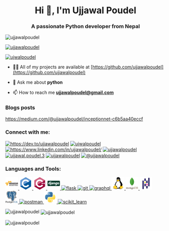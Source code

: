 <h1 align="center">Hi 👋, I'm Ujjawal Poudel</h1>
<h3 align="center">A passionate Python developer from Nepal</h3>

<p align="left"> <img src="https://komarev.com/ghpvc/?username=ujjawalpoudel&label=Profile%20views&color=0e75b6&style=flat" alt="ujjawalpoudel" /> </p>

<p align="left"> <a href="https://github.com/ryo-ma/github-profile-trophy"><img src="https://github-profile-trophy.vercel.app/?username=ujjawalpoudel" alt="ujjawalpoudel" /></a> </p>

<p align="left"> <a href="https://twitter.com/ujwalpoudel" target="blank"><img src="https://img.shields.io/twitter/follow/ujwalpoudel?logo=twitter&style=for-the-badge" alt="ujwalpoudel" /></a> </p>

- 👨‍💻 All of my projects are available at [https://github.com/ujjawalpoudel](https://github.com/ujjawalpoudel)

- 💬 Ask me about **python**

- 📫 How to reach me **ujjawalpoudel@gmail.com**

### Blogs posts
<!-- BLOG-POST-LIST:START -->
https://medium.com/@ujjawalpoudel/inceptionnet-c6b5aa40eccf
<!-- BLOG-POST-LIST:END -->

<h3 align="left">Connect with me:</h3>
<p align="left">
<a href="https://dev.to/https://dev.to/ujjawalpoudel" target="blank"><img align="center" src="https://raw.githubusercontent.com/rahuldkjain/github-profile-readme-generator/master/src/images/icons/Social/devto.svg" alt="https://dev.to/ujjawalpoudel" height="30" width="40" /></a>
<a href="https://twitter.com/ujwalpoudel" target="blank"><img align="center" src="https://raw.githubusercontent.com/rahuldkjain/github-profile-readme-generator/master/src/images/icons/Social/twitter.svg" alt="ujwalpoudel" height="30" width="40" /></a>
<a href="https://linkedin.com/in/https://www.linkedin.com/in/ujjawalpoudel/" target="blank"><img align="center" src="https://raw.githubusercontent.com/rahuldkjain/github-profile-readme-generator/master/src/images/icons/Social/linked-in-alt.svg" alt="https://www.linkedin.com/in/ujjawalpoudel/" height="30" width="40" /></a>
<a href="https://kaggle.com/ujjawalpoudel" target="blank"><img align="center" src="https://raw.githubusercontent.com/rahuldkjain/github-profile-readme-generator/master/src/images/icons/Social/kaggle.svg" alt="ujjawalpoudel" height="30" width="40" /></a>
<a href="https://fb.com/ujjawal.poudel.3" target="blank"><img align="center" src="https://raw.githubusercontent.com/rahuldkjain/github-profile-readme-generator/master/src/images/icons/Social/facebook.svg" alt="ujjawal.poudel.3" height="30" width="40" /></a>
<a href="https://instagram.com/ujjawalpoudel" target="blank"><img align="center" src="https://raw.githubusercontent.com/rahuldkjain/github-profile-readme-generator/master/src/images/icons/Social/instagram.svg" alt="ujjawalpoudel" height="30" width="40" /></a>
<a href="https://medium.com/@ujjawalpoudel" target="blank"><img align="center" src="https://raw.githubusercontent.com/rahuldkjain/github-profile-readme-generator/master/src/images/icons/Social/medium.svg" alt="@ujjawalpoudel" height="30" width="40" /></a>
</p>

<h3 align="left">Languages and Tools:</h3>
<p align="left"> <a href="https://aws.amazon.com" target="_blank" rel="noreferrer"> <img src="https://raw.githubusercontent.com/devicons/devicon/master/icons/amazonwebservices/amazonwebservices-original-wordmark.svg" alt="aws" width="40" height="40"/> </a> <a href="https://www.cprogramming.com/" target="_blank" rel="noreferrer"> <img src="https://raw.githubusercontent.com/devicons/devicon/master/icons/c/c-original.svg" alt="c" width="40" height="40"/> </a> <a href="https://www.w3schools.com/cpp/" target="_blank" rel="noreferrer"> <img src="https://raw.githubusercontent.com/devicons/devicon/master/icons/cplusplus/cplusplus-original.svg" alt="cplusplus" width="40" height="40"/> </a> <a href="https://www.djangoproject.com/" target="_blank" rel="noreferrer"> <img src="https://raw.githubusercontent.com/devicons/devicon/master/icons/django/django-original.svg" alt="django" width="40" height="40"/> </a> <a href="https://flask.palletsprojects.com/" target="_blank" rel="noreferrer"> <img src="https://www.vectorlogo.zone/logos/pocoo_flask/pocoo_flask-icon.svg" alt="flask" width="40" height="40"/> </a> <a href="https://git-scm.com/" target="_blank" rel="noreferrer"> <img src="https://www.vectorlogo.zone/logos/git-scm/git-scm-icon.svg" alt="git" width="40" height="40"/> </a> <a href="https://graphql.org" target="_blank" rel="noreferrer"> <img src="https://www.vectorlogo.zone/logos/graphql/graphql-icon.svg" alt="graphql" width="40" height="40"/> </a> <a href="https://www.linux.org/" target="_blank" rel="noreferrer"> <img src="https://raw.githubusercontent.com/devicons/devicon/master/icons/linux/linux-original.svg" alt="linux" width="40" height="40"/> </a> <a href="https://www.mongodb.com/" target="_blank" rel="noreferrer"> <img src="https://raw.githubusercontent.com/devicons/devicon/master/icons/mongodb/mongodb-original-wordmark.svg" alt="mongodb" width="40" height="40"/> </a> <a href="https://pandas.pydata.org/" target="_blank" rel="noreferrer"> <img src="https://raw.githubusercontent.com/devicons/devicon/2ae2a900d2f041da66e950e4d48052658d850630/icons/pandas/pandas-original.svg" alt="pandas" width="40" height="40"/> </a> <a href="https://www.postgresql.org" target="_blank" rel="noreferrer"> <img src="https://raw.githubusercontent.com/devicons/devicon/master/icons/postgresql/postgresql-original-wordmark.svg" alt="postgresql" width="40" height="40"/> </a> <a href="https://postman.com" target="_blank" rel="noreferrer"> <img src="https://www.vectorlogo.zone/logos/getpostman/getpostman-icon.svg" alt="postman" width="40" height="40"/> </a> <a href="https://www.python.org" target="_blank" rel="noreferrer"> <img src="https://raw.githubusercontent.com/devicons/devicon/master/icons/python/python-original.svg" alt="python" width="40" height="40"/> </a> <a href="https://scikit-learn.org/" target="_blank" rel="noreferrer"> <img src="https://upload.wikimedia.org/wikipedia/commons/0/05/Scikit_learn_logo_small.svg" alt="scikit_learn" width="40" height="40"/> </a> </p>

<p><img align="left" src="https://github-readme-stats.vercel.app/api/top-langs?username=ujjawalpoudel&show_icons=true&locale=en&layout=compact" alt="ujjawalpoudel" /></p>

<p>&nbsp;<img align="center" src="https://github-readme-stats.vercel.app/api?username=ujjawalpoudel&show_icons=true&locale=en" alt="ujjawalpoudel" /></p>

<p><img align="center" src="https://github-readme-streak-stats.herokuapp.com/?user=ujjawalpoudel&" alt="ujjawalpoudel" /></p>
